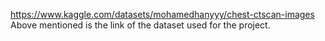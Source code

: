 https://www.kaggle.com/datasets/mohamedhanyyy/chest-ctscan-images 
Above mentioned is the link of the dataset used for the project.
